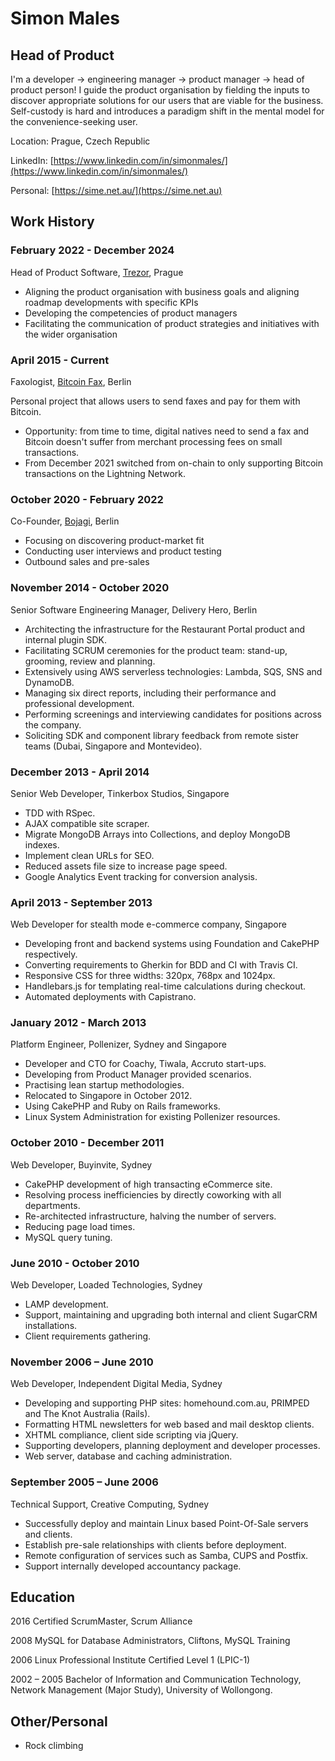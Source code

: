 Simon Males
===========

Head of Product
---------------
I'm a developer → engineering manager → product manager → head of product person! I guide the product organisation by fielding the inputs to discover appropriate solutions for our users that are viable for the business. Self-custody is hard and introduces a paradigm shift in the mental model for the convenience-seeking user.

Location: Prague, Czech Republic

LinkedIn: [https://www.linkedin.com/in/simonmales/](https://www.linkedin.com/in/simonmales/)

Personal: [https://sime.net.au/](https://sime.net.au)

Work History
------------

### February 2022 - December 2024
Head of Product Software, [Trezor](https://trezor.io), Prague

* Aligning the product organisation with business goals and aligning roadmap developments with specific KPIs
* Developing the competencies of product managers
* Facilitating the communication of product strategies and initiatives with the wider organisation

### April 2015 - Current
Faxologist, [Bitcoin Fax](https://bitcoinfax.net), Berlin

Personal project that allows users to send faxes and pay for them with Bitcoin.
* Opportunity: from time to time, digital natives need to send a fax and Bitcoin doesn't suffer from merchant processing fees on small transactions.
* From December 2021 switched from on-chain to only supporting Bitcoin transactions on the Lightning Network.

### October 2020 - February 2022
Co-Founder, [Bojagi](https://bojagi.io), Berlin

* Focusing on discovering product-market fit
* Conducting user interviews and product testing
* Outbound sales and pre-sales

### November 2014 - October 2020
Senior Software Engineering Manager, Delivery Hero, Berlin

* Architecting the infrastructure for the Restaurant Portal product and internal plugin SDK.
* Facilitating SCRUM ceremonies for the product team: stand-up, grooming, review and planning.
* Extensively using AWS serverless technologies: Lambda, SQS, SNS and DynamoDB.
* Managing six direct reports, including their performance and professional development.
* Performing screenings and interviewing candidates for positions across the company.
* Soliciting SDK and component library feedback from remote sister teams (Dubai, Singapore and Montevideo).

### December 2013 - April 2014
Senior Web Developer, Tinkerbox Studios, Singapore

* TDD with RSpec.
* AJAX compatible site scraper.
* Migrate MongoDB Arrays into Collections, and deploy MongoDB indexes.
* Implement clean URLs for SEO.
* Reduced assets file size to increase page speed.
* Google Analytics Event tracking for conversion analysis.

### April 2013 - September 2013
Web Developer for stealth mode e-commerce company, Singapore

* Developing front and backend systems using Foundation and CakePHP respectively.
* Converting requirements to Gherkin for BDD and CI with Travis CI.
* Responsive CSS for three widths: 320px, 768px and 1024px.
* Handlebars.js for templating real-time calculations during checkout.
* Automated deployments with Capistrano.

### January 2012 - March 2013
Platform Engineer, Pollenizer, Sydney and Singapore

* Developer and CTO for Coachy, Tiwala, Accruto start-ups.
* Developing from Product Manager provided scenarios.
* Practising lean startup methodologies.
* Relocated to Singapore in October 2012.
* Using CakePHP and Ruby on Rails frameworks.
* Linux System Administration for existing Pollenizer resources.

### October 2010 - December 2011
Web Developer, Buyinvite, Sydney

* CakePHP development of high transacting eCommerce site.
* Resolving process inefficiencies by directly coworking with all departments.
* Re-architected infrastructure, halving the number of servers.
* Reducing page load times.
* MySQL query tuning.

### June 2010 - October 2010
Web Developer, Loaded Technologies, Sydney

* LAMP development.
* Support, maintaining and upgrading both internal and client SugarCRM installations.
* Client requirements gathering.

### November 2006 – June 2010
Web Developer, Independent Digital Media, Sydney

* Developing and supporting PHP sites: homehound.com.au, PRIMPED and The Knot Australia (Rails).
* Formatting HTML newsletters for web based and mail desktop clients.
* XHTML compliance, client side scripting via jQuery.
* Supporting developers, planning deployment and developer processes.
* Web server, database and caching administration.

### September 2005 – June 2006
Technical Support, Creative Computing, Sydney

* Successfully deploy and maintain Linux based Point-Of-Sale servers and clients.
* Establish pre-sale relationships with clients before deployment.
* Remote configuration of services such as Samba, CUPS and Postfix.
* Support internally developed accountancy package.

Education
---------
2016
Certified ScrumMaster, Scrum Alliance

2008
MySQL for Database Administrators, Cliftons, MySQL Training

2006
Linux Professional Institute Certified Level 1 (LPIC-1)

2002 – 2005
Bachelor of Information and Communication Technology, Network Management (Major Study), University of Wollongong.

Other/Personal
--------------
* Rock climbing

